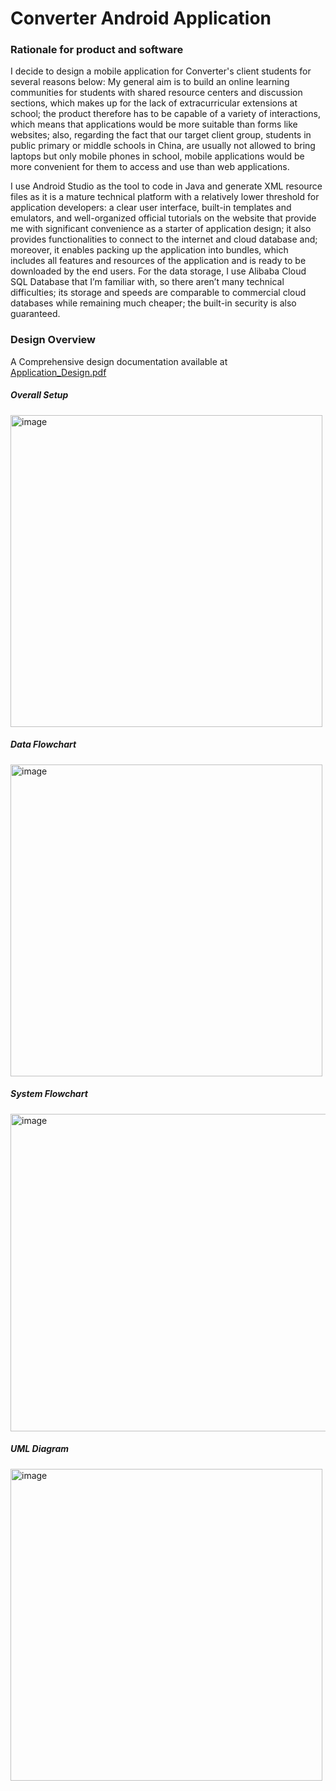 # Converter Android Application

### Rationale for product and software

I decide to design a mobile application for Converter's client students for several reasons below: My general aim is to build an online learning communities for students with shared resource centers and discussion sections, which makes up for the lack of extracurricular extensions at school; the product therefore has to be capable of a variety of interactions, which means that applications would be more suitable than forms like websites;  also, regarding the fact that our target client group, students in public primary or middle schools in China, are usually not allowed to bring laptops but only mobile phones in school, mobile applications would be more convenient for them to access and use than web applications. 

I use Android Studio as the tool to code in Java and generate XML resource files as it is a mature technical platform with a relatively lower threshold for application developers: a clear user interface, built-in templates and emulators, and well-organized official tutorials on the website that provide me with significant convenience as a starter of application design; it also provides functionalities to connect to the internet and cloud database and; moreover, it enables packing up the application into bundles, which includes all features and resources of the application and is ready to be downloaded by the end users. For the data storage, I use Alibaba Cloud SQL Database that I’m familiar with, so there aren’t many technical difficulties; its storage and speeds are comparable to commercial cloud databases while remaining much cheaper; the built-in security is also guaranteed. 

### Design Overview
A Comprehensive design documentation available at [Application_Design.pdf]()

##### Overall Setup
<img width="499" alt="image" src="https://github.com/user-attachments/assets/62b4e09a-ebb0-4fc6-a74d-5b49ba630f64" />

##### Data Flowchart
<img width="499" alt="image" src="https://github.com/user-attachments/assets/80bf533b-9632-4a9b-8b3f-e0a15399682e" />

##### System Flowchart
<img width="508" alt="image" src="https://github.com/user-attachments/assets/67ae90c4-fd87-4901-bd74-fb1e58b17ae6" />

##### UML Diagram
<img width="499" alt="image" src="https://github.com/user-attachments/assets/b3e5b72f-8328-42b2-8847-cb12c313b241" />
